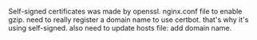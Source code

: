 Self-signed certificates was made by openssl.
nginx.conf file to enable gzip.
need to really register a domain name to use certbot. that's why it's using self-signed.
also need to update hosts file: add domain name.
